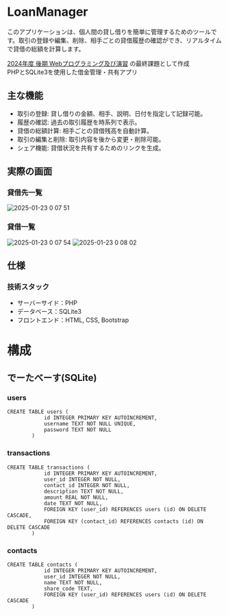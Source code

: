 # LoanManager
このアプリケーションは、個人間の貸し借りを簡単に管理するためのツールです。取引の登録や編集、削除、相手ごとの貸借履歴の確認ができ、リアルタイムで貸借の総額を計算します。

[2024年度 後期 Webプログラミング及び演習](https://github.com/hyouhyan/edu_2024-WebProgramming) の最終課題として作成  
PHPとSQLite3を使用した借金管理・共有アプリ

## 主な機能
- 取引の登録: 貸し借りの金額、相手、説明、日付を指定して記録可能。
- 履歴の確認: 過去の取引履歴を時系列で表示。
- 貸借の総額計算: 相手ごとの貸借残高を自動計算。
- 取引の編集と削除: 取引内容を後から変更・削除可能。
- シェア機能: 貸借状況を共有するためのリンクを生成。

## 実際の画面

### 貸借先一覧
![2025-01-23 0 07 51](https://github.com/user-attachments/assets/1cf015fa-c40f-4978-b9f5-78484e074914)

### 貸借一覧
![2025-01-23 0 07 54](https://github.com/user-attachments/assets/ed2b3626-14eb-41f3-8419-9a7dd9f111e4)
![2025-01-23 0 08 02](https://github.com/user-attachments/assets/67453896-6afd-4049-a15e-9361ca8e85db)



## 仕様

### 技術スタック
- サーバーサイド：PHP
- データベース：SQLite3
- フロントエンド：HTML, CSS, Bootstrap

# 構成

## でーたべーす(SQLite)

### users

```
CREATE TABLE users (
            id INTEGER PRIMARY KEY AUTOINCREMENT,
            username TEXT NOT NULL UNIQUE,
            password TEXT NOT NULL
        )
```

### transactions

```
CREATE TABLE transactions (
            id INTEGER PRIMARY KEY AUTOINCREMENT,
            user_id INTEGER NOT NULL,
            contact_id INTEGER NOT NULL,
            description TEXT NOT NULL,
            amount REAL NOT NULL,
            date TEXT NOT NULL,
            FOREIGN KEY (user_id) REFERENCES users (id) ON DELETE CASCADE,
            FOREIGN KEY (contact_id) REFERENCES contacts (id) ON DELETE CASCADE
        )
```


### contacts

```
CREATE TABLE contacts (
            id INTEGER PRIMARY KEY AUTOINCREMENT,
            user_id INTEGER NOT NULL,
            name TEXT NOT NULL,
            share_code TEXT,
            FOREIGN KEY (user_id) REFERENCES users (id) ON DELETE CASCADE
        )
```
